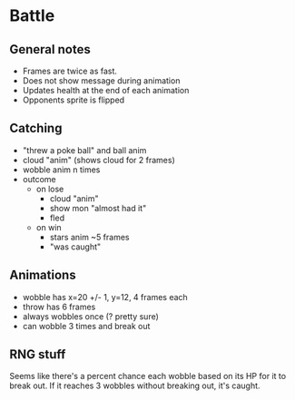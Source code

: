 # Battle

## General notes

- Frames are twice as fast.
- Does not show message during animation
- Updates health at the end of each animation
- Opponents sprite is flipped

## Catching

- "threw a poke ball" and ball anim
- cloud "anim" (shows cloud for 2 frames)
- wobble anim n times
- outcome
    - on lose
        - cloud "anim"
        - show mon "almost had it"
        - fled
    - on win
        - stars anim ~5 frames
        - "was caught"

## Animations

- wobble has x=20 +/- 1, y=12, 4 frames each
- throw has 6 frames
- always wobbles once (? pretty sure)
- can wobble 3 times and break out

## RNG stuff

Seems like there's a percent chance each wobble based on its HP for it to break out.
If it reaches 3 wobbles without breaking out, it's caught.


